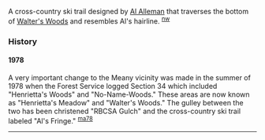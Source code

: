 
A cross-country ski trail designed by [Al Alleman](Al-Alleman) that traverses the bottom of [Walter's Woods](Walter's-Woods) and resembles Al's hairline. <sup>[nw][]</sup>

### History

#### 1978

A very important change to the Meany vicinity was made in the summer of 1978 when the Forest Service logged Section 34 which included "Henrietta's Woods" and "No-Name-Woods." These areas are now known as "Henrietta's Meadow" and "Walter's Woods." The gulley between the two has been christened "RBCSA Gulch" and the cross-country ski trail labeled "Al's Fringe." <sup>[ma78][]</sup>

---

[ma78]: Mountaineer-Annual#1978
[nw]: Names-Walt "Meany Names by Walter Little, 1984"
